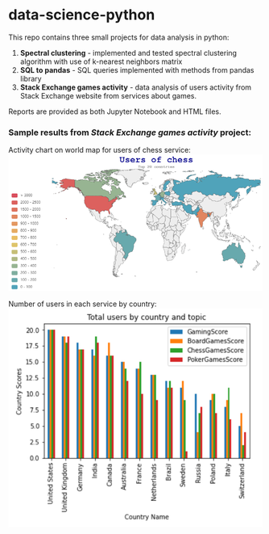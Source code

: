 # data-science-python

This repo contains three small projects for data analysis in python:

1. **Spectral clustering** - implemented and tested spectral clustering algorithm with use of k-nearest neighbors matrix
2. **SQL to pandas** - SQL queries implemented with methods from pandas library
3. **Stack Exchange games activity** - data analysis of users activity from Stack Exchange website from services about games. 

Reports are provided as both Jupyter Notebook and HTML files.

### Sample results from *Stack Exchange games activity* project:

Activity chart on world map for users of chess service: 
![World chart](https://github.com/moskala/data-science-python/blob/main/stackexchange_games_activity/results/map_chess.PNG)

Number of users in each service by country:
![Users chart](https://github.com/moskala/data-science-python/blob/main/stackexchange_games_activity/results/bar_users_summary.PNG)
